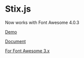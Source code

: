 Stix.js
=======

Now works with Font Awesome 4.0.3

<a href="http://www.jqueryscript.net/demo/jQuery-Plugin-For-Editable-Html-Elements-with-WYSIWYG-Editor-Stix-js/">Demo</a>

<a href="http://www.jqueryscript.net/text/jQuery-Plugin-For-Editable-Html-Elements-with-WYSIWYG-Editor-Stix-js.html">Document</a>

<a href="https://github.com/neculaesei/Stix.js">For Font Awesome 3.x</a>
